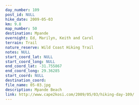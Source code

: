 ```yaml
---
day_number: 109
post_id: NULL
hike_date: 2009-05-03
km: 9.8
map_number: 50
destination: Mpande
overnight: Ed, Marilyn, Keith and Carol
terrain: Trail
nature_reserve: Wild Coast Hiking Trail
notes: NULL
start_coord_lat: NULL
start_coord_long: NULL
end_coord_lat: -31.755867
end_coord_long: 29.36285
start_coord: NULL
destination_coord: 
file_name: 05-03.jpg
description: Mpande Beach
link: http://www.cape2kosi.com/2009/05/03/hiking-day-109/
---
```

